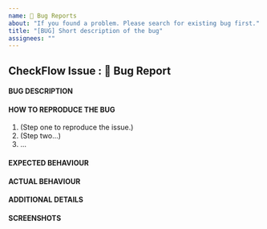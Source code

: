 ```yaml
---
name: 🐞 Bug Reports
about: "If you found a problem. Please search for existing bug first."
title: "[BUG] Short description of the bug"
assignees: ""
---
```


## CheckFlow Issue : 🐞 Bug Report

<!-- Provide a brief summary of the bug. -->

#### BUG DESCRIPTION

#### HOW TO REPRODUCE THE BUG

1. (Step one to reproduce the issue.)
2. (Step two...)
3. ...

<!-- Describe what you expected to happen. -->

#### EXPECTED BEHAVIOUR

<!-- Describe what actually happened. -->

#### ACTUAL BEHAVIOUR

<!-- Provide any additional details or context which might be helpful. -->

#### ADDITIONAL DETAILS

<!-- If applicable, add screenshots to help explain your problem. -->

#### SCREENSHOTS
